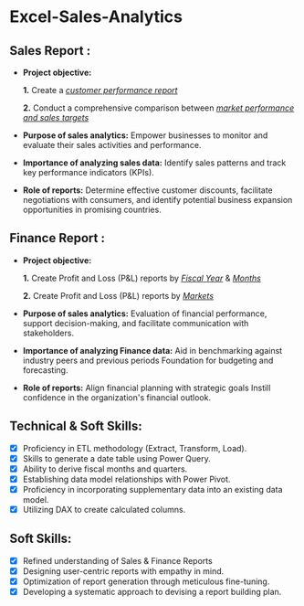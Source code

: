 # Excel-Sales-Analytics

## Sales Report :


- **Project objective:** 

    **1.** Create a _[customer performance report](https://github.com/femyrose/Excel-Sales-Analytics/blob/main/Cutomer%20Performance%20Report.pdf)_ 

    **2.** Conduct a comprehensive comparison between _[market performance and sales targets](https://github.com/femyrose/Excel-Sales-Analytics/blob/main/Market%20vs%20Target%20performance%20report.pdf)_

- **Purpose of sales analytics:** Empower businesses to monitor and evaluate their sales activities and performance.

- **Importance of analyzing sales data:** Identify sales patterns and track key performance indicators (KPIs).

- **Role of reports:** Determine effective customer discounts, facilitate negotiations with consumers, and identify potential business expansion opportunities in promising countries.


## Finance Report :

- **Project objective:** 

    **1.** Create Profit and Loss (P&L) reports by _[Fiscal Year](https://github.com/femyrose/Excel-Sales-Analytics/blob/main/P%26L%20report%20for%20fiscal%20year.pdf)_ & _[Months](https://github.com/femyrose/Excel-Sales-Analytics/blob/main/P%26L%20report%20monthly.pdf)_ 

   **2.** Create Profit and Loss (P&L) reports by _[Markets](https://github.com/femyrose/Excel-Sales-Analytics/blob/main/P%26L%20market%20report.pdf)_

- **Purpose of sales analytics:** Evaluation of financial performance, support decision-making, and facilitate communication with stakeholders.

- **Importance of analyzing Finance data:** Aid in benchmarking against industry peers and previous periods Foundation for budgeting and forecasting.

- **Role of reports:** Align financial planning with strategic goals Instill confidence in the organization's financial outlook.


## Technical & Soft Skills:
- [x]	Proficiency in ETL methodology (Extract, Transform, Load).
- [x]	Skills to generate a date table using Power Query.
- [x]	Ability to derive fiscal months and quarters.
- [x]	Establishing data model relationships with Power Pivot.
- [x]	Proficiency in incorporating supplementary data into an existing data model.
- [x]	Utilizing DAX to create calculated columns.

## Soft Skills:
- [x]	Refined understanding of Sales & Finance Reports
- [x]	Designing user-centric reports with empathy in mind.
- [x]	Optimization of report generation through meticulous fine-tuning.
- [x]	Developing a systematic approach to devising a report building plan.
